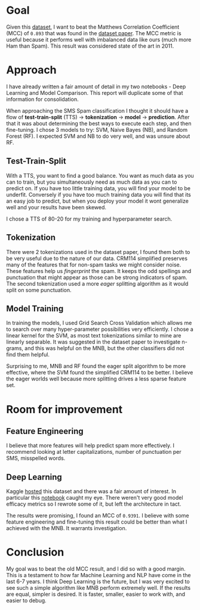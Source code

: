 # Goal
Given this [dataset](https://archive.ics.uci.edu/ml/datasets/sms+spam+collection), I want to beat the Matthews Correlation Coefficient (MCC) of `0.893` that was found in the 
[dataset paper](http://www.dt.fee.unicamp.br/~tiago/smsspamcollection/doceng11.pdf). The MCC metric is useful 
because it performs well with imbalanced data like ours (much more Ham than Spam). This result was considered state
of the art in 2011.
# Approach
I have already written a fair amount of detail in my two notebooks - Deep Learning and Model Comparison. 
This report will duplicate some of that information for consolidation.

When approaching the SMS Spam classification I thought it should have a flow of **test-train-split** (TTS) -> 
**tokenization** -> **model** -> **prediction**. After that it was about determining the best ways to execute
each step, and then fine-tuning. I chose 3 models to try: SVM, Naive Bayes (NB), and Random Forest (RF). I expected 
SVM and NB to do very well, and was unsure about RF.

## Test-Train-Split
With a TTS, you want to find a good balance. You want as much data as you can to train, but you simultaneously
need as much data as you can to predict on. If you have too little training data, you will find your model to be
underfit. Conversely if you have too much training data you will find that its an easy job to predict, but when
you deploy your model it wont generalize well and your results have been skewed.

I chose a TTS of 80-20 for my training and hyperparameter search.

## Tokenization
There were 2 tokenizations used in the dataset paper, I found them both to be very useful due to the nature of
our data. CRM114 simplified preserves many of the features that for non-spam tasks we might consider noise.
These features help us *fingerprint* the spam. It keeps the odd spellings and punctuation that might appear 
as those can be strong indicators of spam. The second tokenization used a more *eager* splitting algorithm as 
it would split on some punctuation.

## Model Training
In training the models, I used Grid Search Cross Validation which allows me to search over many hyper-parameter
possibilities very efficiently. I chose a linear kernel for the SVM, as most text tokenizations similar to mine 
are linearly separable. It was suggested in the dataset paper to investigate n-grams, and this was helpful on the
MNB, but the other classifiers did not find them helpful.

Surprising to me, MNB and RF found the eager split algorithm to be more effective, where the SVM found the 
simplified CRM114 to be better. I believe the eager worlds well because more splitting drives a less sparse 
feature set.

# Room for improvement
## Feature Engineering
I believe that more features will help predict spam more effectively. I recommend looking at letter 
capitalizations, number of punctuation per SMS, misspelled words.

## Deep Learning
Kaggle [hosted](https://www.kaggle.com/uciml/sms-spam-collection-dataset) this dataset and there was a fair
amount of interest. In particular this [notebook](https://www.kaggle.com/jacklinggu/keras-mlp-cnn-test-for-text-classification)
caught my eye. There weren't very good model efficacy metrics so I rewrote some of it, but left the architecture
in tact.

The results were promising, I found an MCC of `0.9391`. I believe with some feature engineering and fine-tuning
this result could be better than what I achieved with the MNB. It warrants investigation.

# Conclusion
My goal was to beat the old MCC result, and I did so with a good margin. This is a testament to how far Machine
Learning and NLP have come in the last 6-7 years. I think Deep Learning is the future, but I was very excited to
see such a simple algorithm like MNB perform extremely well. If the results are equal, simpler is desired. It is
faster, smaller, easier to work with, and easier to debug.